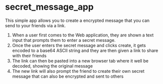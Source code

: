 # secret_message_app
This simple app allows you to create a encrypted message that you can send to your friends via a link.

1. When a user first comes to the Web application, they are shown a text input that prompts them to enter a secret message.
2. Once the user enters the secret message and clicks create, it gets encoded to a base64 ASCII string and they are then given a link to share with their friends 
3. The link can then be pasted into a new browser tab where it well be decoded, showing the original message 
4. The new link will also prompt the friend to create their own secret message that can also be encrypted and sent to others
